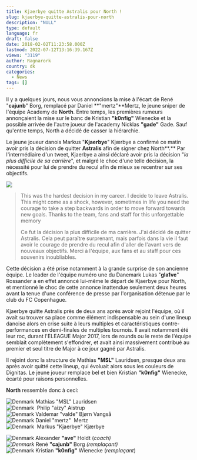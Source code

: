 ```yaml
---
title: Kjaerbye quitte Astralis pour North !
slug: kjaerbye-quitte-astralis-pour-north
description: "NULL"
type: default
language: fr
draft: false
date: 2018-02-02T11:23:58.000Z
lastmod: 2022-07-12T13:16:39.167Z
views: "3119"
author: Ragnarork
country: dk
categories:
  - News
tags: []
---
```

Il y a quelques jours, nous vous annoncions la mise à l'écart de René "**cajunb**" Borg, remplacé par Daniel **"mertz"**Mertz, le jeune sniper de l'équipe Academy de **North**. Entre temps, les premières rumeurs annonçaient la mise sur le banc de Kristian **"k0nfig"** Wienecke et la possible arrivée de l'autre joueur de l'academy Nicklas **"gade"** Gade. Sauf qu'entre temps, North a décidé de casser la hiérarchie.

Le jeune joueur danois Markus "**Kjaerbye**" Kjærbye a confirmé ce matin avoir pris la décision de quitter **Astralis** afin de signer chez North**.** Par l'intermédiaire d'un tweet, Kjaerbye a ainsi déclaré avoir pris la décision "_la plus difficile de sa carrière_", et malgré le choc d'une telle décision, la nécessité pour lui de prendre du recul afin de mieux se recentrer sur ses objectifs.

![](/images/articles/5a74380370639/images/qlQgxNjMUrdRgeNrPxcME9uRG90htKRK9Q8OE0IN.jpeg)

> This was the hardest decision in my career. I decide to leave Astralis. This might come as a shock, however, sometimes in life you need the courage to take a step backwards in order to move forward towards new goals. Thanks to the team, fans and staff for this unforgettable memory
> 
> Ce fut la décision la plus difficile de ma carrière. J'ai décidé de quitter Astralis. Cela peut paraître surprenant, mais parfois dans la vie il faut avoir le courage de prendre du recul afin d'aller de l'avant vers de nouveaux objectifs. Merci à l'équipe, aux fans et au staff pour ces souvenirs inoubliables.

Cette décision a été prise notamment à la grande surprise de son ancienne équipe. Le leader de l'équipe numéro une du Danemark Lukas "**gla1ve**" Rossander a en effet annoncé lui-même le départ de Kjaerbye pour North, et mentionné le choc de cette annonce inattendue seulement deux heures avant la tenue d'une conférence de presse par l'organisation détenue par le club du FC Copenhague.

Kjaerbye quitte Astralis près de deux ans après avoir rejoint l'équipe, où il avait su trouver sa place comme élément indispensable au sein d'une lineup danoise alors en crise suite à leurs multiples et caractéristiques contre-performances en demi-finales de multiples tournois. Il avait notamment été leur roc, durant l'ELEAGUE Major 2017, lors de rounds ou le reste de l'équipe semblait complètement s'effondrer, et avait ainsi massivement contribué au premier et seul titre de Major à ce jour gagné par Astralis.

Il rejoint donc la structure de Mathias **"MSL"** Lauridsen, presque deux ans après avoir quitté cette lineup, qui évoluait alors sous les couleurs de Dignitas. Le jeune joueur remplace bel et bien Kristian **"k0nfig"** Wienecke, écarté pour raisons personnelles.

**North** ressemble donc à ceci:

![Denmark](/images/countries/dk.svg)⁠ Mathias "MSL" Lauridsen⁠  
![Denmark](/images/countries/dk.svg)⁠ ⁠ Philip "aizy" Aistrup ⁠  
![Denmark](/images/countries/dk.svg)⁠ Valdemar "valde" Bjørn Vangså⁠  
![Denmark](/images/countries/dk.svg)⁠ Daniel "mertz" ⁠ Mertz  
![Denmark](/images/countries/dk.svg)⁠ ⁠ Markus "Kjaerbye" Kjærbye⁠ 

![Denmark](/images/countries/dk.svg)⁠ Alexander **"ave"** Holdt (_coach)_  
_![Denmark](/images/countries/dk.svg)⁠_ René **"cajunb"** Borg _(remplaçant)_   
![Denmark](/images/countries/dk.svg)⁠ Kristian **"k0nfig"** Wienecke (_remplaçant_)
